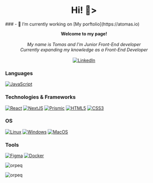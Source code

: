 <h1 align="center">Hi! 👋></h1>
### - 🔭 I’m currently working on [My porftolio](https://atomas.io)

<p align="center">
    <b>Welcome to my page!</b><br><br>
    <i>
        My name is Tomas and I'm Junior Front-End developer<br>
        Currently expanding my knowledge as a Front-End Developer<br>
    </i><br>
    <a href="https://www.linkedin.com/in/tomas-antanaitis-2b2785171/">
        <img src="https://img.shields.io/badge/LinkedIn-blue?style=flat-square&logo=linkedin" alt="LinkedIn">
    </a>
</p>

### Languages

[![JavaScript](https://img.shields.io/badge/javascript-black?style=for-the-badge&logo=javascript)](https://github.com/orpeq)

### Technologies & Frameworks
[![React](https://img.shields.io/badge/react-black?style=for-the-badge&logo=react)](https://github.com/orpeq)
[![NextJS](https://img.shields.io/badge/next-black?style=for-the-badge&logo=next)](https://github.com/orpeq)
[![Prismic](https://img.shields.io/badge/prismic-black?style=for-the-badge&logo=prismic)](https://github.com/orpeq)
[![HTML5](https://img.shields.io/badge/html5-black?style=for-the-badge&logo=html5)](https://hub.docker.com/u/orpeq)
[![CSS3](https://img.shields.io/badge/css3-black?style=for-the-badge&logo=css3)](https://hub.docker.com/u/orpeq)


### OS
[![Linux](https://img.shields.io/badge/linux-black?style=for-the-badge&logo=Linux)](https://github.com/orpeq)
[![Windows](https://img.shields.io/badge/Windows-black?style=for-the-badge&logo=Windows)](https://github.com/orpeq)
[![MacOS](https://img.shields.io/badge/MacOS-black?style=for-the-badge&logo=MacOs)](https://github.com/orpeq)

### Tools
[![Figma](https://img.shields.io/badge/figma-black?style=for-the-badge&logo=figma)](https://hub.docker.com/u/orpeq)
[![Docker](https://img.shields.io/badge/docker-black?style=for-the-badge&logo=docker)](https://hub.docker.com/u/orpeq)



<p><img align="center" src="https://github-readme-stats.vercel.app/api/top-langs?username=orpeq&show_icons=true&locale=en&layout=compact" alt="orpeq" /></p>
<p><img align="center" src="https://github-readme-streak-stats.herokuapp.com/?user=orpeq&" alt="orpeq" /></p>


